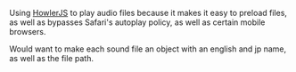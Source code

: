 Using [HowlerJS](https://howlerjs.com/) to play audio files because it makes it easy to preload files, as well as bypasses Safari's autoplay policy, as well as certain mobile browsers.

Would want to make each sound file an object with an english and jp name, as well as the file path.
